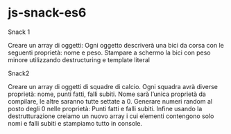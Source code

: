 # js-snack-es6
Snack 1 

Creare un array di oggetti: Ogni oggetto descriverà una bici da corsa con le seguenti proprietà: nome e peso. 
Stampare a schermo la bici con peso minore utilizzando destructuring e template literal 

Snack2 

Creare un array di oggetti di squadre di calcio. 
Ogni squadra avrà diverse proprietà: nome, punti fatti, falli subiti. 
Nome sarà l’unica proprietà da compilare, le altre saranno tutte settate a 0. 
Generare numeri random al posto degli 0 nelle proprietà: Punti fatti e falli subiti. 
Infine usando la destrutturazione creiamo un nuovo array i cui elementi contengono solo nomi e falli subiti e stampiamo tutto in console.
